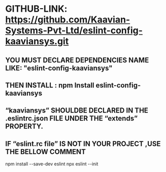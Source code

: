 # GITHUB-LINK: https://github.com/Kaavian-Systems-Pvt-Ltd/eslint-config-kaaviansys.git

## YOU MUST DECLARE DEPENDENCIES NAME LIKE:    "eslint-config-kaaviansys"

## THEN INSTALL :   npm Install eslint-config-kaaviansys

## “kaaviansys” SHOULDBE DECLARED IN THE .eslintrc.json FILE UNDER THE     “extends” PROPERTY.

## IF “eslint.rc file”  IS NOT IN YOUR PROJECT ,USE THE BELLOW COMMENT


npm install --save-dev eslint
npx eslint --init    
